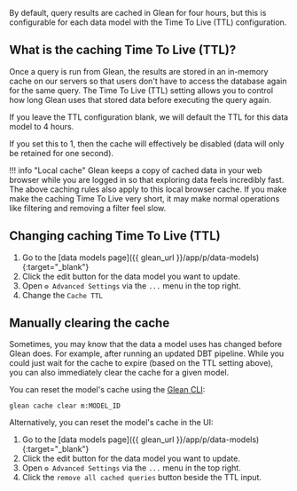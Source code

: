 By default, query results are cached in Glean for four hours, but this is configurable for each data model with the Time To Live (TTL) configuration.

## What is the caching Time To Live (TTL)?

Once a query is run from Glean, the results are stored in an in-memory cache on our servers so that users don't have to access the database again for the same query. The Time To Live (TTL) setting allows you to control how long Glean uses that stored data before executing the query again.

If you leave the TTL configuration blank, we will default the TTL for this data model to 4 hours.

If you set this to 1, then the cache will effectively be disabled (data will only be retained for one second).

!!! info "Local cache"
    Glean keeps a copy of cached data in your web browser while you are logged in so that exploring data feels incredibly fast.  The above caching rules also apply to this local browser cache.  If you make make the caching Time To Live very short, it may make normal operations like filtering and removing a filter feel slow.

## Changing caching Time To Live (TTL)

1. Go to the [data models page]({{ glean_url }}/app/p/data-models){:target="_blank"}
2. Click the edit button for the data model you want to update.
3. Open `⚙️ Advanced Settings` via the `...` menu in the top right.
4. Change the `Cache TTL`

## Manually clearing the cache

Sometimes, you may know that the data a model uses has changed before Glean does. For example, after running an updated DBT pipeline.
While you could just wait for the cache to expire (based on the TTL setting above), you can also immediately clear the cache for a given model.

You can reset the model's cache using the [Glean CLI](../data-ops/Using-the-Glean-CLI.md):
```
glean cache clear m:MODEL_ID
```

Alternatively, you can reset the model's cache in the UI:

1. Go to the [data models page]({{ glean_url }}/app/p/data-models){:target="_blank"}
2. Click the edit button for the data model you want to update.
3. Open `⚙️ Advanced Settings` via the `...` menu in the top right.
4. Click the `remove all cached queries` button beside the TTL input.



